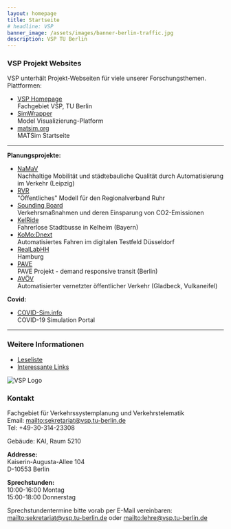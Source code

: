 ```yaml
---
layout: homepage
title: Startseite
# headline: VSP
banner_image: /assets/images/banner-berlin-traffic.jpg
description: VSP TU Berlin
---
```


<!-- MAIN CONTENT BEGINS HERE -- don't remove this! -->
<div class="frontpage-content" markdown="1">

### VSP Projekt Websites

VSP unterhält Projekt-Webseiten für viele unserer Forschungsthemen. Plattformen:

- [VSP Homepage](https://www.tu.berlin/vsp) <br> Fachgebiet VSP, TU Berlin
- [SimWrapper](https://vsp.berlin/simwrapper) <br> Model Visualizierung-Platform
- [matsim.org](https://matsim.org) <br> MATSim Startseite

---

**Planungsprojekte:**

- [NaMaV](https://vsp.berlin/simwrapper/public/de/leipzig/projects/namav) <br> Nachhaltige Mobilität und städtebauliche Qualität durch Automatisierung im Verkehr (Leipzig)
- [RVR](/projects/2021/rvr) <br> "Öffentliches" Modell für den Regionalverband Ruhr
- [Sounding Board](https://vsp.berlin/sounding-board/) <br> Verkehrsmaßnahmen und deren Einsparung von CO2-Emissionen
- [KelRide](https://vsp.berlin/simwrapper/public/de/kelheim/projects/KelRide/) <br> Fahrerlose Stadtbusse in Kelheim (Bayern)
- [KoMo:Dnext](https://vsp.berlin/simwrapper/komodnext) <br> Automatisiertes Fahren im digitalen Testfeld Düsseldorf
- [RealLabHH](https://vsp.berlin/simwrapper/public/de/hamburg/hamburg-v2/hamburg-v2.2/viz) <br> Hamburg
- [PAVE](https://vsp.berlin/pave) <br> PAVE Projekt - demand responsive transit (Berlin)
- [AVÖV](https://vsp.berlin/avoev) <br> Automatisierter vernetzter öffentlicher Verkehr (Gladbeck, Vulkaneifel)

**Covid:**

- [COVID-Sim.info](https://covid-sim.info) <br> COVID-19 Simulation Portal

---

### Weitere Informationen

- [Leseliste](/readinglist)
- [Interessante Links](/interestinglinks)

<!-- ----- SIDEBAR BEGINS HERE --- don't remove this! -->
</div>
<div class="frontpage-sidebar" markdown="1">

![VSP Logo](/assets/images/vsp-logo.png)

### Kontakt

Fachgebiet für Verkehrssystemplanung und Verkehrstelematik<br/>
Email: <mailto:sekretariat@vsp.tu-berlin.de><br/>
Tel: +49-30-314-23308

Gebäude: KAI, Raum 5210

**Addresse:**<br/>
Kaiserin-Augusta-Allee 104<br/>
D-10553 Berlin

**Sprechstunden:**<br/>
10:00-16:00 Montag<br/>
15:00-18:00 Donnerstag

Sprechstundentermine bitte vorab per E-Mail vereinbaren:<br/>
<mailto:sekretariat@vsp.tu-berlin.de> oder <mailto:lehre@vsp.tu-berlin.de>


<!--- end of sidebar! don't remove this: -->
</div>
